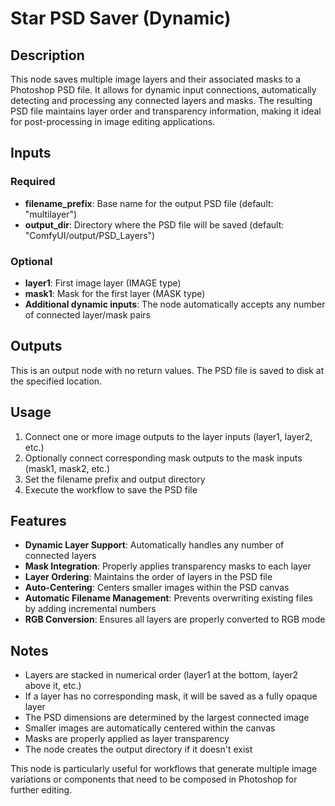 # Star PSD Saver (Dynamic)

## Description
This node saves multiple image layers and their associated masks to a Photoshop PSD file. It allows for dynamic input connections, automatically detecting and processing any connected layers and masks. The resulting PSD file maintains layer order and transparency information, making it ideal for post-processing in image editing applications.

## Inputs

### Required
- **filename_prefix**: Base name for the output PSD file (default: "multilayer")
- **output_dir**: Directory where the PSD file will be saved (default: "ComfyUI/output/PSD_Layers")

### Optional
- **layer1**: First image layer (IMAGE type)
- **mask1**: Mask for the first layer (MASK type)
- **Additional dynamic inputs**: The node automatically accepts any number of connected layer/mask pairs

## Outputs
This is an output node with no return values. The PSD file is saved to disk at the specified location.

## Usage
1. Connect one or more image outputs to the layer inputs (layer1, layer2, etc.)
2. Optionally connect corresponding mask outputs to the mask inputs (mask1, mask2, etc.)
3. Set the filename prefix and output directory
4. Execute the workflow to save the PSD file

## Features
- **Dynamic Layer Support**: Automatically handles any number of connected layers
- **Mask Integration**: Properly applies transparency masks to each layer
- **Layer Ordering**: Maintains the order of layers in the PSD file
- **Auto-Centering**: Centers smaller images within the PSD canvas
- **Automatic Filename Management**: Prevents overwriting existing files by adding incremental numbers
- **RGB Conversion**: Ensures all layers are properly converted to RGB mode

## Notes
- Layers are stacked in numerical order (layer1 at the bottom, layer2 above it, etc.)
- If a layer has no corresponding mask, it will be saved as a fully opaque layer
- The PSD dimensions are determined by the largest connected image
- Smaller images are automatically centered within the canvas
- Masks are properly applied as layer transparency
- The node creates the output directory if it doesn't exist

This node is particularly useful for workflows that generate multiple image variations or components that need to be composed in Photoshop for further editing.
